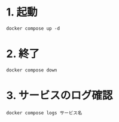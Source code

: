 # 1. 起動

```
docker compose up -d
```

# 2. 終了

```
docker compose down
```

# 3. サービスのログ確認

```
docker compose logs サービス名
```

